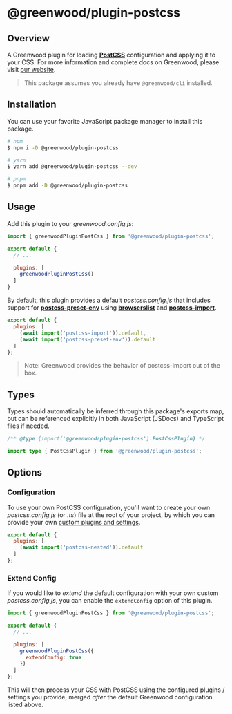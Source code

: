 # @greenwood/plugin-postcss

## Overview

A Greenwood plugin for loading [**PostCSS**](https://postcss.org/) configuration and applying it to your CSS.  For more information and complete docs on Greenwood, please visit [our website](https://www.greenwoodjs.dev).

> This package assumes you already have `@greenwood/cli` installed.

## Installation

You can use your favorite JavaScript package manager to install this package.

```bash
# npm
$ npm i -D @greenwood/plugin-postcss

# yarn
$ yarn add @greenwood/plugin-postcss --dev

# pnpm
$ pnpm add -D @greenwood/plugin-postcss
```

## Usage

Add this plugin to your _greenwood.config.js_:

```javascript
import { greenwoodPluginPostCss } from '@greenwood/plugin-postcss';

export default {
  // ...

  plugins: [
    greenwoodPluginPostCss()
  ]
}
```

By default, this plugin provides a default _postcss.config.js_ that includes support for [**postcss-preset-env**](https://github.com/csstools/postcss-preset-env) using [**browserslist**](https://github.com/browserslist/browserslist) and [**postcss-import**](https://www.npmjs.com/package/postcss-import).

```javascript
export default {
  plugins: [
    (await import('postcss-import')).default,
    (await import('postcss-preset-env')).default
  ]
};
```

> Note: Greenwood provides the behavior of postcss-import out of the box.

## Types

Types should automatically be inferred through this package's exports map, but can be referenced explicitly in both JavaScript (JSDocs) and TypeScript files if needed.

```js
/** @type {import('@greenwood/plugin-postcss').PostCssPlugin} */
```

```ts
import type { PostCssPlugin } from '@greenwood/plugin-postcss';
```

## Options

### Configuration

To use your own PostCSS configuration, you'll want to create your own _postcss.config.js_ (or _.ts_) file at the root of your project, by which you can provide your own [custom plugins and settings](https://github.com/postcss/postcss-cli?tab=readme-ov-file#config).

```js
export default {
  plugins: [
    (await import('postcss-nested')).default
  ]
};
```

### Extend Config

If you would like to _extend_ the default configuration with your own custom _postcss.config.js_, you can enable the `extendConfig` option of this plugin.

```js
import { greenwoodPluginPostCss } from '@greenwood/plugin-postcss';

export default {
  // ...

  plugins: [
    greenwoodPluginPostCss({
      extendConfig: true
    })
  ]
};
```

This will then process your CSS with PostCSS using the configured plugins / settings you provide, merged _after_ the default Greenwood configuration listed above.

